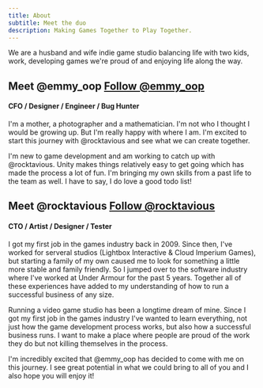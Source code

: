 ```yaml
---
title: About
subtitle: Meet the duo
description: Making Games Together to Play Together.
---
```


We are a husband and wife indie game studio balancing life with two kids, work, developing games we're proud of and enjoying life along the way.

## Meet @emmy_oop <a href="https://twitter.com/emmy_oop?ref_src=twsrc%5Etfw" class="twitter-follow-button" data-show-screen-name="false" data-show-count="false">Follow @emmy_oop</a>
#### CFO / Designer / Engineer / Bug Hunter

I'm a mother, a photographer and a mathematician.  I'm not who I thought I would be growing up.  But I'm really happy with where I am.  I'm excited to start this journey with @rocktavious and see what we can create together.  

I'm new to game development and am working to catch up with @rocktavious.  Unity makes things relatively easy to get going which has made the process a lot of fun.  I'm bringing my own skills from a past life to the team as well.  I have to say, I do love a good todo list!


## Meet @rocktavious <a href="https://twitter.com/rocktavious?ref_src=twsrc%5Etfw" class="twitter-follow-button" data-show-screen-name="false" data-show-count="false">Follow @rocktavious</a>
#### CTO / Artist / Designer / Tester

I got my first job in the games industry back in 2009. Since then, I've worked for serveral studios (Lightbox Interactive & Cloud Imperium Games), but starting a family of my own caused me to look for something a little more stable and family friendly.  So I jumped over to the software industry where I've worked at Under Armour for the past 5 years.  Together all of these experiences have added to my understanding of how to run a successful business of any size.

Running a video game studio has been a longtime dream of mine.  Since I got my first job in the games industry I've wanted to learn everything, not just how the game development process works, but also how a successful business runs.  I want to make a place where people are proud of the work they do but not killing themselves in the process.

I'm incredibly excited that @emmy_oop has decided to come with me on this journey.  I see great potential in what we could bring to all of you and I also hope you will enjoy it!

